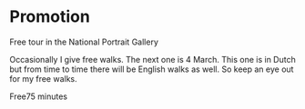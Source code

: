 # Promotion

<span class="lead">Free tour in the National Portrait Gallery</span>

Occasionally I give free walks. The next one is 4 March. This one is in Dutch but from time to time there will be English walks as well. So keep an eye out for my free walks.


<span class="price">Free</span><span class="duration">75 minutes</span>
